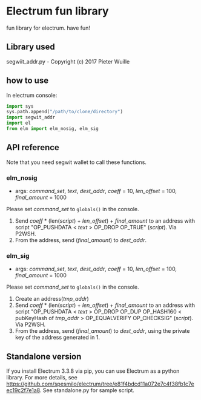 # Electrum fun library

fun library for electrum. have fun!

## Library used

segwiit_addr.py - Copyright (c) 2017 Pieter Wuille

## how to use

In electrum console:

```python
import sys
sys.path.append("/path/to/clone/directory")
import segwit_addr
import el
from elm import elm_nosig, elm_sig
```

## API reference

Note that you need segwit wallet to call these functions.

### elm\_nosig

- args: *command_set*, *text*, *dest\_addr*, *coeff* = 10, *len_offset* = 100, *final_amount* = 1000

Please set *command_set* to `globals()` in the console.

1. Send *coeff* \* (len(*script*) + *len_offset*) + *final_amount* to an address with script "OP_PUSHDATA < *text* > OP_DROP OP_TRUE" (*script*). Via P2WSH.
2. From the address, send (*final_amount*) to *dest\_addr*.

### elm\_sig

- args: *command_set*, *text*, *dest\_addr*, *coeff* = 10, *len_offset* = 100, *final_amount* = 1000

Please set *command_set* to `globals()` in the console.

1. Create an address(*tmp\_addr*)
2. Send *coeff* \* (len(*script*) + *len_offset*) + *final_amount* to an address with script "OP_PUSHDATA < *text* > OP_DROP OP_DUP OP_HASH160 < pubKeyHash of *tmp\_addr* > OP_EQUALVERIFY OP_CHECKSIG" (*script*). Via P2WSH.
3. From the address, send (*final_amount*) to *dest\_addr*, using the private key of the address generated in 1.

## Standalone version

If you install Electrum 3.3.8 via pip, you can use Electrum as a python library.
For more details, see <https://github.com/spesmilo/electrum/tree/e81f4bdcd11a072e7c4f38fb1c7eec19c2f7e1a8>.
See standalone.py for sample script.
